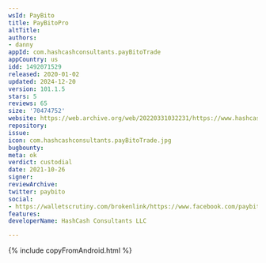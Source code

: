 ```yaml
---
wsId: PayBito
title: PayBitoPro
altTitle: 
authors:
- danny
appId: com.hashcashconsultants.payBitoTrade
appCountry: us
idd: 1492071529
released: 2020-01-02
updated: 2024-12-20
version: 101.1.5
stars: 5
reviews: 65
size: '70474752'
website: https://web.archive.org/web/20220331032231/https://www.hashcashconsultants.com/
repository: 
issue: 
icon: com.hashcashconsultants.payBitoTrade.jpg
bugbounty: 
meta: ok
verdict: custodial
date: 2021-10-26
signer: 
reviewArchive: 
twitter: paybito
social:
- https://walletscrutiny.com/brokenlink/https://www.facebook.com/paybito
features: 
developerName: HashCash Consultants LLC

---
```


{% include copyFromAndroid.html %}
